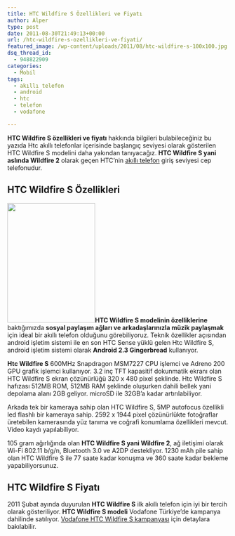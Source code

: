 ```yaml
---
title: HTC Wildfire S Özellikleri ve Fiyatı
author: Alper
type: post
date: 2011-08-30T21:49:13+00:00
url: /htc-wildfire-s-ozellikleri-ve-fiyati/
featured_image: /wp-content/uploads/2011/08/htc-wildfire-s-100x100.jpg
dsq_thread_id:
  - 948822909
categories:
  - Mobil
tags:
  - akıllı telefon
  - android
  - htc
  - telefon
  - vodafone

---
```

**HTC Wildfire S özellikleri ve fiyatı** hakkında bilgileri bulabileceğiniz bu yazıda Htc akıllı telefonlar içerisinde başlangıç seviyesi olarak gösterilen HTC Wildfire S modelini daha yakından tanıyacağız. **HTC Wildfire S yani aslında Wildfire 2** olarak geçen HTC&#8217;nin [akıllı telefon][1] giriş seviyesi cep telefonudur.

## HTC Wildfire S Özellikleri

**<img class="alignright size-full wp-image-6679" title="HTC Wildfire S Özellikleri ve Fiyatı" src="https://www.murekkep.org/wp-content/uploads/2011/08/htc-wildfire-s.jpg" alt="" width="200" height="272" />HTC Wildfire S modelinin özelliklerine** baktığımızda **sosyal paylaşım ağları ve arkadaşlarınızla müzik paylaşmak** için ideal bir akıllı telefon olduğunu görebiliyoruz. Teknik özellikler açısından android işletim sistemi ile en son HTC Sense yüklü gelen Htc Wildfire S, android işletim sistemi olarak **Android 2.3 Gingerbread** kullanıyor.

**Htc Wildfire S** 600MHz Snapdragon MSM7227 CPU işlemci ve Adreno 200 GPU grafik işlemci kullanıyor. 3.2 inç TFT kapasitif dokunmatik ekranı olan HTC Wildfire S ekran çözünürlüğü 320 x 480 pixel şeklinde. Htc Wildfire S hafızası 512MB ROM, 512MB RAM şeklinde oluşurken dahili bellek yani depolama alanı 2GB geliyor. microSD ile 32GB&#8217;a kadar artırılabiliyor.

Arkada tek bir kameraya sahip olan HTC Wildfire S, 5MP autofocus özellikli led flashlı bir kameraya sahip. 2592 x 1944 pixel çözünürlükte fotoğraflar üretebilen kamerasında yüz tanıma ve coğrafi konumlama özellikleri mevcut. Video kaydı yapılabiliyor.

105 gram ağırlığında olan **HTC Wildfire S yani Wildfire 2**, ağ iletişimi olarak Wi-Fi 802.11 b/g/n, Bluetooth 3.0 ve A2DP destekliyor. 1230 mAh pile sahip olan HTC Wildfire S ile 77 saate kadar konuşma ve 360 saate kadar bekleme yapabiliyorsunuz.

## HTC Wildfire S Fiyatı

2011 Şubat ayında duyurulan **HTC Wildfire S** ilk akıllı telefon için iyi bir tercih olarak gösteriliyor. **HTC Wildfire S modeli** Vodafone Türkiye&#8217;de kampanya dahilinde satılıyor. <a href="http://www.vodafone.com.tr/Kampanyalar/HTC-Wildfire-S-Cihaz-Kampanyasi.php" target="_blank">Vodafone HTC Wildfire S kampanyası</a> için detaylara bakılabilir.

 [1]: https://www.murekkep.org/etiket/akilli-telefon